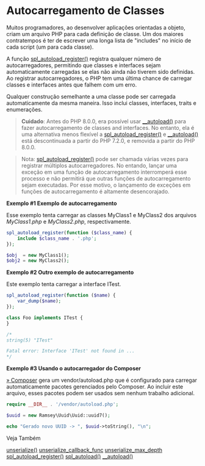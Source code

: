 # Autocarregamento de Classes

Muitos programadores, ao desenvolver aplicações orientadas a objeto, criam um arquivo PHP para cada definição de classe. Um dos maiores contratempos é ter de escrever uma longa lista de "includes" no início de cada script (um para cada classe).

A função [spl_autoload_register()](https://www.php.net/manual/pt_BR/function.spl-autoload-register.php) registra qualquer número de autocarregadores, permitindo que classes e interfaces sejam automaticamente carregadas se elas não ainda não tiverem sido definidas. Ao registrar autocarregadores, o PHP tem uma última chance de carregar classes e interfaces antes que falhem com um erro.

Qualquer construção semelhante a uma classe pode ser carregada automaticamente da mesma maneira. Isso inclui classes, interfaces, traits e enumerações.

> **Cuidado**: Antes do PHP 8.0.0, era possível usar [__autoload()](https://www.php.net/manual/pt_BR/function.autoload.php) para fazer autocarregamento de classes and interfaces. No entanto, ela é uma alternativa menos flexível a [spl_autoload_register()](https://www.php.net/manual/pt_BR/function.spl-autoload-register.php) e [__autoload()](https://www.php.net/manual/pt_BR/function.autoload.php) está descontinuada a partir do PHP 7.2.0, e removida a partir do PHP 8.0.0.

> Nota: [spl_autoload_register()](https://www.php.net/manual/pt_BR/function.spl-autoload-register.php) pode ser chamada várias vezes para registrar múltiplos autocarregadores. No entando, lançar uma exceção em uma função de autocarregamento interromperá esse processo e não permitirá que outras funções de autocarregamento sejam executadas. Por esse motivo, o lançamento de exceções em funções de autocarregamento é altamente desencorajado.

**Exemplo #1 Exemplo de autocarregamento**

Esse exemplo tenta carregar as classes MyClass1 e MyClass2 dos arquivos *MyClass1.php* e *MyClass2.php*, respectivamente.

```php
spl_autoload_register(function ($class_name) {
    include $class_name . '.php';
});

$obj  = new MyClass1();
$obj2 = new MyClass2();
```

**Exemplo #2 Outro exemplo de autocarregamento**

Este exemplo tenta carregar a interface ITest.

```php
spl_autoload_register(function ($name) {
    var_dump($name);
});

class Foo implements ITest {
}

/*
string(5) "ITest"

Fatal error: Interface 'ITest' not found in ...
*/
```

**Exemplo #3 Usando o autocarregador do Composer**

[» Composer](https://getcomposer.org/) gera um vendor/autoload.php que é configurado para carregar automaticamente pacotes gerenciados pelo Composer. Ao incluir este arquivo, esses pacotes podem ser usados sem nenhum trabalho adicional.

```php
require __DIR__ . '/vendor/autoload.php';

$uuid = new Ramsey\Uuid\Uuid::uuid7();

echo "Gerado novo UUID -> ", $uuid->toString(), "\n";
```

Veja Também

[unserialize()](https://www.php.net/manual/pt_BR/function.unserialize.php)
[unserialize_callback_func](https://www.php.net/manual/pt_BR/var.configuration.php#ini.unserialize-callback-func)
[unserialize_max_depth](https://www.php.net/manual/pt_BR/var.configuration.php#ini.unserialize-max-depth)
[spl_autoload_register()](https://www.php.net/manual/pt_BR/function.spl-autoload-register.php)
[spl_autoload()](https://www.php.net/manual/pt_BR/function.spl-autoload.php)
[__autoload()](https://www.php.net/manual/pt_BR/function.autoload.php)